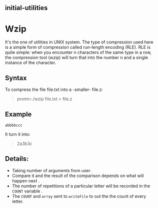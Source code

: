## initial-utilities

# Wzip
It's the one of utilities in UNIX system.
The type of compression used here is a simple form of compression called run-length encoding (RLE). RLE is quite simple: when you encounter n characters of the same type in a row, the compression tool (wzip) will turn that into the number n and a single instance of the character.

## Syntax 

To compress the file file.txt into a -smaller- file.z:
>promt>./wzip file.txt > file.z

## Example

`abbbbccc`

It turn it into:

>2a3b3c


## Details:

- Taking number of arguments from user.
- Compare it and the result of the comparison depends on what will happen next .
- The number of repetitions of a particular letter will be recorded in the `COUNT` variable .
- The `COUNT` and `array` sent to `writeFile`  to out the the count of every letter.




